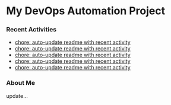 # My DevOps Automation Project

### Recent Activities
<!-- activity:START -->
- [chore: auto-update readme with recent activity](https://github.com/kaigiii/mybowling-app/commit/532c727fca32faf37dbfce63f7413081869121f3)
- [chore: auto-update readme with recent activity](https://github.com/kaigiii/mybowling-app/commit/302f2d1c5f63695cc9d904f6738f5d2c6afe2ec4)
- [chore: auto-update readme with recent activity](https://github.com/kaigiii/mybowling-app/commit/138f0dfbc37a4a18fbf40d386c48ef5f8e657f71)
- [chore: auto-update readme with recent activity](https://github.com/kaigiii/mybowling-app/commit/1e24f583ae01f1ab670415093e452fd3c905bb4c)
- [chore: auto-update readme with recent activity](https://github.com/kaigiii/mybowling-app/commit/293af4efa3afa240c6547a52b76acb694b2f74ba)
<!-- activity:END -->

### About Me
<!-- MYLINKS:START -->
<!-- MYLINKS:END -->

update...
